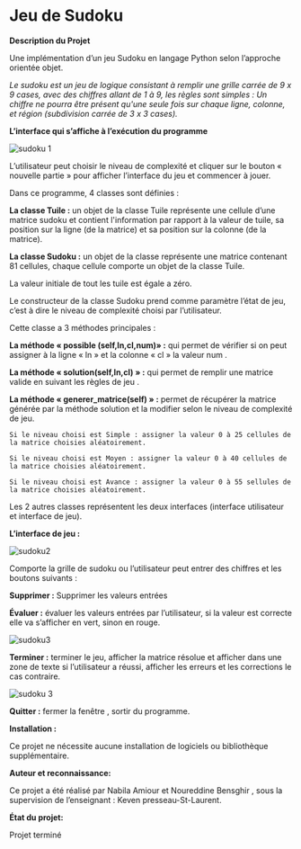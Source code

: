 # Jeu de Sudoku

**Description du Projet**

Une implémentation d’un jeu Sudoku en langage Python selon l’approche orientée objet.

 *Le sudoku est un jeu de logique consistant à remplir une grille carrée de 9 x 9 cases, avec des chiffres allant de 1 à 9, les règles sont simples : Un chiffre
 ne pourra être présent qu'une seule fois sur chaque ligne, colonne, et région (subdivision carrée de 3 x 3 cases).*
 
 **L’interface qui s’affiche à l’exécution du programme**
 
 
 ![sudoku 1](https://user-images.githubusercontent.com/100292443/167278079-a3d6a434-43e5-4ce6-906d-cd70f61b284c.png) 
 
 L’utilisateur peut choisir le niveau de complexité et cliquer sur le bouton « nouvelle partie » pour afficher l’interface du jeu et commencer à jouer.


Dans ce programme, 4 classes sont définies :

**La classe Tuile :** un objet de la classe Tuile représente une cellule d’une matrice sudoku et contient l'information par rapport à la valeur de tuile,
sa position sur la ligne (de la matrice) et sa position sur la colonne (de la matrice).

**La classe Sudoku :** un objet de la classe représente une matrice contenant 81 cellules, chaque cellule comporte un objet de la classe Tuile.

   La valeur initiale de tout les tuile est égale a zéro. 
   
 Le constructeur de la classe Sudoku prend comme paramètre l’état de jeu, c’est à dire le niveau de complexité choisi par l’utilisateur.
 
 Cette classe a 3 méthodes principales :
 
**La méthode « possible (self,ln,cl,num)» :** qui permet de vérifier si on peut assigner à la ligne « ln » et la colonne « cl » la valeur num .

**La méthode « solution(self,ln,cl) » :** qui permet de remplir une matrice valide en suivant les règles de jeu .

**La méthode « generer_matrice(self) » :** permet de récupérer la matrice générée par la méthode solution et la modifier selon le niveau de complexité de jeu.

    Si le niveau choisi est Simple : assigner la valeur 0 à 25 cellules de la matrice choisies aléatoirement.
 
    Si le niveau choisi est Moyen : assigner la valeur 0 à 40 cellules de la matrice choisies aléatoirement.

    Si le niveau choisi est Avance : assigner la valeur 0 à 55 sellules de la matrice choisies aléatoirement.

Les 2 autres classes représentent les deux interfaces (interface utilisateur et interface de jeu).

**L’interface de jeu :**


![sudoku2](https://user-images.githubusercontent.com/100292443/167278469-0ef44d23-d7b2-4654-904f-999e3be3c7f5.png)



Comporte la grille de sudoku ou l’utilisateur peut entrer des chiffres et les boutons suivants :

**Supprimer :** Supprimer les valeurs entrées 

**Évaluer :** évaluer les valeurs entrées par l’utilisateur, si la valeur est correcte elle va s’afficher en vert, sinon en rouge.


![sudoku3](https://user-images.githubusercontent.com/100292443/167278482-e02f8c12-1c8f-494f-b855-ba881869b3ac.png)


**Terminer :** terminer le jeu, afficher la matrice résolue et afficher dans une zone de texte si l’utilisateur a réussi, afficher les erreurs et les corrections le cas
contraire.

![sudoku 3](https://user-images.githubusercontent.com/100292443/167278484-4d50e4d0-3fe5-4c54-b427-b667b8d35b37.png)


**Quitter :** fermer la fenêtre , sortir du programme.


**Installation :**

Ce projet ne nécessite aucune installation de logiciels ou bibliothèque supplémentaire.

**Auteur et reconnaissance:**

Ce projet a été réalisé par Nabila Amiour et Noureddine Bensghir , sous la supervision de l’enseignant : Keven presseau-St-Laurent.

**État du projet:**

Projet terminé





